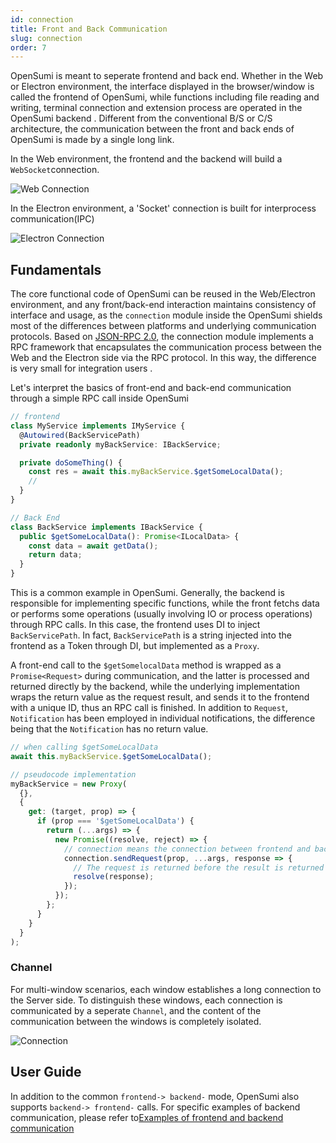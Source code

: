```yaml
---
id: connection
title: Front and Back Communication
slug: connection
order: 7
---
```


OpenSumi is meant to seperate frontend and back end. Whether in the Web or Electron environment, the interface displayed in the browser/window is called the frontend of OpenSumi, while functions including file reading and writing, terminal connection and extension process are operated in the OpenSumi backend . Different from the conventional B/S or C/S architecture, the communication between the front and back ends of OpenSumi is made by a single long link.  

In the Web environment, the frontend and the backend will build a `WebSocket`connection.  

![Web Connection](https://img.alicdn.com/imgextra/i3/O1CN01QiEuJD1QeVE2NkPMY_!!6000000002001-55-tps-182-243.svg)

In the Electron environment, a 'Socket' connection is built for interprocess communication(IPC)  

![Electron Connection](https://img.alicdn.com/imgextra/i3/O1CN01zDX6Wg1tjeXHaqyjQ_!!6000000005938-55-tps-232-242.svg)

## Fundamentals

The core functional code of OpenSumi can be reused in the Web/Electron environment, and any front/back-end interaction maintains consistency of interface and usage, as the `connection` module inside the OpenSumi shields most of the differences between platforms and underlying communication protocols. Based on [JSON-RPC 2.0](https://www.jsonrpc.org/specification), the connection module implements a RPC framework that encapsulates the communication process between the Web and the Electron side via the RPC protocol. In this way, the difference is very small for integration users .

Let's interpret the basics of front-end and back-end communication through a simple RPC call inside OpenSumi

```typescript
// frontend
class MyService implements IMyService {
  @Autowired(BackServicePath)
  private readonly myBackService: IBackService;

  private doSomeThing() {
    const res = await this.myBackService.$getSomeLocalData();
    //
  }
}

// Back End
class BackService implements IBackService {
  public $getSomeLocalData(): Promise<ILocalData> {
    const data = await getData();
    return data;
  }
}
```

This is a common example in OpenSumi. Generally, the backend is responsible for implementing specific functions, while the front fetchs data or performs some operations (usually involving IO or process operations) through RPC calls. In this case, the frontend uses DI to inject `BackServicePath`. In fact, `BackServicePath` is a string injected into the frontend as a Token through DI, but implemented as a `Proxy`.  

A front-end call to the `$getSomelocalData` method is wrapped as a `Promise<Request>` during communication, and the latter is processed and returned directly by the backend, while the underlying implementation wraps the return value as the request result, and sends it to the frontend with a unique ID, thus an RPC call is finished. In addition to `Request`, `Notification` has been employed in individual notifications, the difference being that the `Notification` has no return value.

```typescript
// when calling $getSomeLocalData
await this.myBackService.$getSomeLocalData();

// pseudocode implementation
myBackService = new Proxy(
  {},
  {
    get: (target, prop) => {
      if (prop === '$getSomeLocalData') {
        return (...args) => {
          new Promise((resolve, reject) => {
            // connection means the connection between frontend and back end
            connection.sendRequest(prop, ...args, response => {
              // The request is returned before the result is returned through Promise resolve
              resolve(response);
            });
          });
        };
      }
    }
  }
);
```

### Channel

For multi-window scenarios, each window establishes a long connection to the Server side. To distinguish these windows, each connection is communicated by a seperate `Channel`, and the content of the communication between the windows is completely isolated.

![Connection](https://img.alicdn.com/imgextra/i2/O1CN01aN1VYn1dkzqWPK2ev_!!6000000003775-55-tps-825-362.svg)

## User Guide

In addition to the common `frontend-> backend-` mode, OpenSumi also supports `backend-> frontend-` calls. For specific examples of backend communication, please refer to[Examples of frontend and backend communication](../sample/connection-between-browser-and-node)
